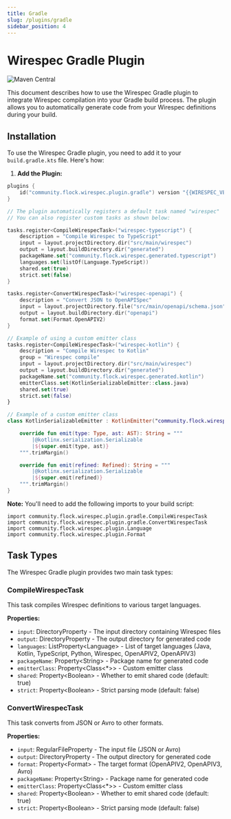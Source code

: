```yaml
---
title: Gradle
slug: /plugins/gradle
sidebar_position: 4
---
```


# Wirespec Gradle Plugin

![Maven Central](https://img.shields.io/maven-central/v/community.flock.wirespec.plugin.maven/wirespec-maven-plugin)

This document describes how to use the Wirespec Gradle plugin to integrate Wirespec compilation into your Gradle build process. The plugin allows you to automatically generate code from your Wirespec definitions during your build.

## Installation

To use the Wirespec Gradle plugin, you need to add it to your `build.gradle.kts` file. Here's how:

1. **Add the Plugin:**

```kts
plugins {
    id("community.flock.wirespec.plugin.gradle") version "{{WIRESPEC_VERSION}}"
}

// The plugin automatically registers a default task named "wirespec"
// You can also register custom tasks as shown below:

tasks.register<CompileWirespecTask>("wirespec-typescript") {
    description = "Compile Wirespec to TypeScript"
    input = layout.projectDirectory.dir("src/main/wirespec")
    output = layout.buildDirectory.dir("generated")
    packageName.set("community.flock.wirespec.generated.typescript")
    languages.set(listOf(Language.TypeScript))
    shared.set(true)
    strict.set(false)
}

tasks.register<ConvertWirespecTask>("wirespec-openapi") {
    description = "Convert JSON to OpenAPISpec"
    input = layout.projectDirectory.file("src/main/openapi/schema.json")
    output = layout.buildDirectory.dir("openapi")
    format.set(Format.OpenAPIV2)
}

// Example of using a custom emitter class
tasks.register<CompileWirespecTask>("wirespec-kotlin") {
    description = "Compile Wirespec to Kotlin"
    group = "Wirespec compile"
    input = layout.projectDirectory.dir("src/main/wirespec")
    output = layout.buildDirectory.dir("generated")
    packageName.set("community.flock.wirespec.generated.kotlin")
    emitterClass.set(KotlinSerializableEmitter::class.java)
    shared.set(true)
    strict.set(false)
}

// Example of a custom emitter class
class KotlinSerializableEmitter : KotlinEmitter("community.flock.wirespec.generated.kotlin", noLogger) {

    override fun emit(type: Type, ast: AST): String = """
        |@kotlinx.serialization.Serializable
        |${super.emit(type, ast)}
    """.trimMargin()

    override fun emit(refined: Refined): String = """
        |@kotlinx.serialization.Serializable
        |${super.emit(refined)}
    """.trimMargin()
}
```

**Note:** You'll need to add the following imports to your build script:

```
import community.flock.wirespec.plugin.gradle.CompileWirespecTask
import community.flock.wirespec.plugin.gradle.ConvertWirespecTask
import community.flock.wirespec.plugin.Language
import community.flock.wirespec.plugin.Format
```

## Task Types

The Wirespec Gradle plugin provides two main task types:

### CompileWirespecTask

This task compiles Wirespec definitions to various target languages.

**Properties:**

- `input`: DirectoryProperty - The input directory containing Wirespec files
- `output`: DirectoryProperty - The output directory for generated code
- `languages`: ListProperty&lt;Language&gt; - List of target languages (Java, Kotlin, TypeScript, Python, Wirespec, OpenAPIV2, OpenAPIV3)
- `packageName`: Property&lt;String&gt; - Package name for generated code
- `emitterClass`: Property&lt;Class&lt;\*&gt;&gt; - Custom emitter class
- `shared`: Property&lt;Boolean&gt; - Whether to emit shared code (default: true)
- `strict`: Property&lt;Boolean&gt; - Strict parsing mode (default: false)

### ConvertWirespecTask

This task converts from JSON or Avro to other formats.

**Properties:**

- `input`: RegularFileProperty - The input file (JSON or Avro)
- `output`: DirectoryProperty - The output directory for generated code
- `format`: Property&lt;Format&gt; - The target format (OpenAPIV2, OpenAPIV3, Avro)
- `packageName`: Property&lt;String&gt; - Package name for generated code
- `emitterClass`: Property&lt;Class&lt;\*&gt;&gt; - Custom emitter class
- `shared`: Property&lt;Boolean&gt; - Whether to emit shared code (default: true)
- `strict`: Property&lt;Boolean&gt; - Strict parsing mode (default: false)
